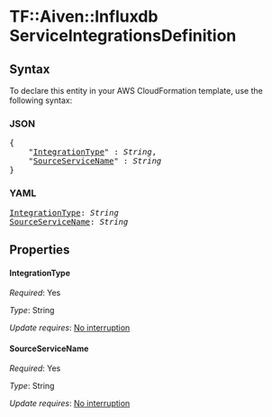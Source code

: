 # TF::Aiven::Influxdb ServiceIntegrationsDefinition

## Syntax

To declare this entity in your AWS CloudFormation template, use the following syntax:

### JSON

<pre>
{
    "<a href="#integrationtype" title="IntegrationType">IntegrationType</a>" : <i>String</i>,
    "<a href="#sourceservicename" title="SourceServiceName">SourceServiceName</a>" : <i>String</i>
}
</pre>

### YAML

<pre>
<a href="#integrationtype" title="IntegrationType">IntegrationType</a>: <i>String</i>
<a href="#sourceservicename" title="SourceServiceName">SourceServiceName</a>: <i>String</i>
</pre>

## Properties

#### IntegrationType

_Required_: Yes

_Type_: String

_Update requires_: [No interruption](https://docs.aws.amazon.com/AWSCloudFormation/latest/UserGuide/using-cfn-updating-stacks-update-behaviors.html#update-no-interrupt)

#### SourceServiceName

_Required_: Yes

_Type_: String

_Update requires_: [No interruption](https://docs.aws.amazon.com/AWSCloudFormation/latest/UserGuide/using-cfn-updating-stacks-update-behaviors.html#update-no-interrupt)

